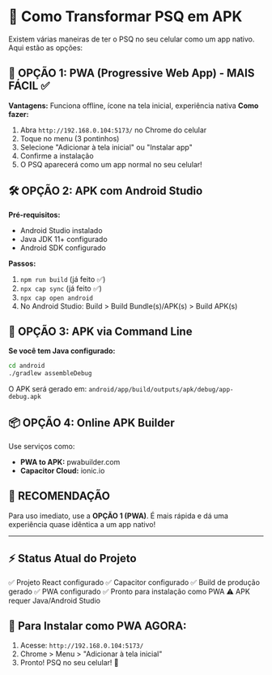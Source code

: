 # 📱 Como Transformar PSQ em APK

Existem várias maneiras de ter o PSQ no seu celular como um app nativo. Aqui estão as opções:

## 🌟 OPÇÃO 1: PWA (Progressive Web App) - MAIS FÁCIL ✅

**Vantagens:** Funciona offline, ícone na tela inicial, experiência nativa
**Como fazer:**

1. Abra `http://192.168.0.104:5173/` no Chrome do celular
2. Toque no menu (3 pontinhos) 
3. Selecione "Adicionar à tela inicial" ou "Instalar app"
4. Confirme a instalação
5. O PSQ aparecerá como um app normal no seu celular!

## 🛠️ OPÇÃO 2: APK com Android Studio

**Pré-requisitos:**
- Android Studio instalado
- Java JDK 11+ configurado
- Android SDK configurado

**Passos:**
1. `npm run build` (já feito ✅)
2. `npx cap sync` (já feito ✅)
3. `npx cap open android`
4. No Android Studio: Build > Build Bundle(s)/APK(s) > Build APK(s)

## 🔧 OPÇÃO 3: APK via Command Line

**Se você tem Java configurado:**

```bash
cd android
./gradlew assembleDebug
```

O APK será gerado em: `android/app/build/outputs/apk/debug/app-debug.apk`

## 📦 OPÇÃO 4: Online APK Builder

Use serviços como:
- **PWA to APK:** pwabuilder.com
- **Capacitor Cloud:** ionic.io

## 🎯 RECOMENDAÇÃO

Para uso imediato, use a **OPÇÃO 1 (PWA)**. É mais rápida e dá uma experiência quase idêntica a um app nativo!

---

## ⚡ Status Atual do Projeto

✅ Projeto React configurado
✅ Capacitor configurado
✅ Build de produção gerado
✅ PWA configurado
✅ Pronto para instalação como PWA
⚠️ APK requer Java/Android Studio

## 📱 Para Instalar como PWA AGORA:

1. Acesse: `http://192.168.0.104:5173/`
2. Chrome > Menu > "Adicionar à tela inicial"
3. Pronto! PSQ no seu celular! 🎉
